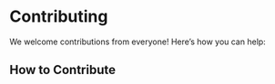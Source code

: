 # Contributing

We welcome contributions from everyone! Here’s how you can help:

## How to Contribute
